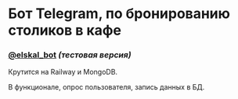 # Бот Telegram, по бронированию столиков в кафе

### [@elskal_bot](https://t.me/elskal_bot "Telegram channel") ***(тестовая версия)***


Крутится на Railway и MongoDB.

В функционале, опрос пользователя, запись данных в БД. 

